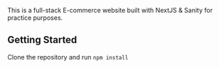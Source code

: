 This is a full-stack E-commerce website built with NextJS & Sanity for practice purposes.

## Getting Started

Clone the repository and run `npm install`
